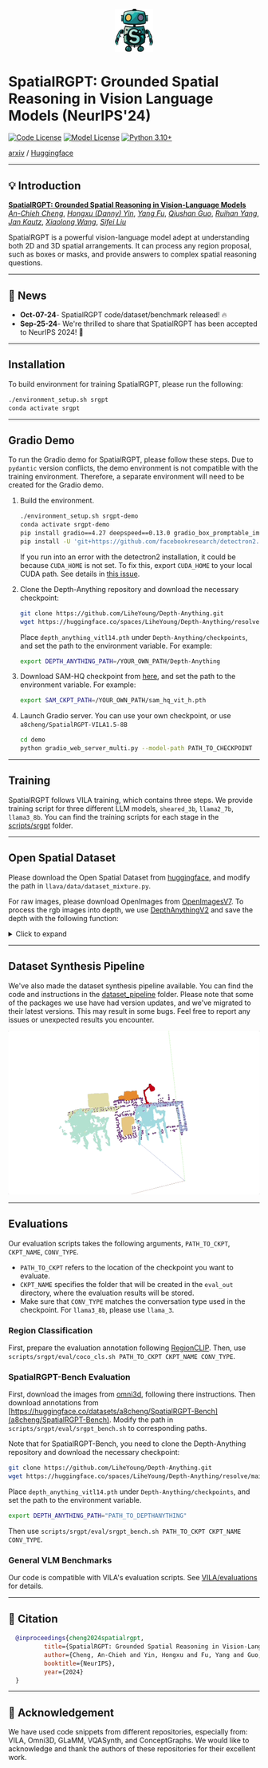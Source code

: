 <p align="center">
  <img src="demo_images/logo.png" width="15%"/>
</p>

# SpatialRGPT: Grounded Spatial Reasoning in Vision Language Models (NeurIPS'24)

[![Code License](https://img.shields.io/badge/Code%20License-Apache_2.0-green.svg)](CODE_LICENSE)
[![Model License](https://img.shields.io/badge/Model%20License-Apache_2.0-green.svg)](MODEL_LICENSE)
[![Python 3.10+](https://img.shields.io/badge/python-3.10+-blue.svg)](https://www.python.org/downloads/release/python-3100/)

[arxiv](https://arxiv.org/abs/2406.01584) / [Huggingface](https://huggingface.co/collections/a8cheng/spatialrgpt-66fef10465966adc81819723)

______________________________________________________________________

## 💡 Introduction

[**SpatialRGPT: Grounded Spatial Reasoning in Vision-Language Models**](<>)
<br>
[*An-Chieh Cheng*](https://www.anjiecheng.me/), [*Hongxu (Danny) Yin*](https://hongxu-yin.github.io/), [*Yang Fu*](https://oasisyang.github.io/), [*Qiushan Guo*](https://guoqiushan.github.io/), [*Ruihan Yang*](https://rchalyang.github.io/), [*Jan Kautz*](https://jankautz.com/), [*Xiaolong Wang*](https://xiaolonw.github.io/), [*Sifei Liu*](https://sifeiliu.net/)
<br>

SpatialRGPT is a powerful vision-language model adept at understanding both 2D and 3D spatial arrangements. It can process any region proposal, such as boxes or masks, and provide answers to complex spatial reasoning questions.

______________________________________________________________________

## 📢 News

- **Oct-07-24**- SpatialRGPT code/dataset/benchmark released! 🔥
- **Sep-25-24**- We're thrilled to share that SpatialRGPT has been accepted to NeurIPS 2024! 🎊

______________________________________________________________________

## Installation

To build environment for training SpatialRGPT, please run the following:

```bash
./environment_setup.sh srgpt
conda activate srgpt
```

______________________________________________________________________

## Gradio Demo

To run the Gradio demo for SpatialRGPT, please follow these steps. Due to `pydantic` version conflicts, the demo environment is not compatible with the training environment. Therefore, a separate environment will need to be created for the Gradio demo.

1. Build the environment.

   ```bash
   ./environment_setup.sh srgpt-demo
   conda activate srgpt-demo
   pip install gradio==4.27 deepspeed==0.13.0 gradio_box_promptable_image segment_anything_hq
   pip install -U 'git+https://github.com/facebookresearch/detectron2.git@ff53992b1985b63bd3262b5a36167098e3dada02'
   ```

   If you run into an error with the detectron2 installation, it could be because `CUDA_HOME` is not set. To fix this, export `CUDA_HOME` to your local CUDA path. See details in [this issue](https://github.com/AnjieCheng/SpatialRGPT/issues/6).

1. Clone the Depth-Anything repository and download the necessary checkpoint:

   ```bash
   git clone https://github.com/LiheYoung/Depth-Anything.git
   wget https://huggingface.co/spaces/LiheYoung/Depth-Anything/resolve/main/checkpoints/depth_anything_vitl14.pth
   ```

   Place `depth_anything_vitl14.pth` under `Depth-Anything/checkpoints`, and set the path to the environment variable. For example:

   ```bash
   export DEPTH_ANYTHING_PATH=/YOUR_OWN_PATH/Depth-Anything
   ```

1. Download SAM-HQ checkpoint from [here](https://drive.google.com/file/d/1qobFYrI4eyIANfBSmYcGuWRaSIXfMOQ8/view), and set the path to the environment variable. For example:

   ```bash
   export SAM_CKPT_PATH=/YOUR_OWN_PATH/sam_hq_vit_h.pth
   ```

1. Launch Gradio server. You can use your own checkpoint, or use `a8cheng/SpatialRGPT-VILA1.5-8B`

   ```bash
   cd demo
   python gradio_web_server_multi.py --model-path PATH_TO_CHECKPOINT
   ```

______________________________________________________________________

## Training

SpatialRGPT follows VILA training, which contains three steps. We provide training script for three different LLM models, `sheared_3b`, `llama2_7b`, `llama3_8b`. You can find the training scripts for each stage in the [scripts/srgpt](scripts/srgpt) folder.

______________________________________________________________________

## Open Spatial Dataset

Please download the Open Spatial Dataset from [huggingface](https://huggingface.co/datasets/a8cheng/OpenSpatialDataset), and modify the path in `llava/data/dataset_mixture.py`.

For raw images, please download OpenImages from [OpenImagesV7](https://storage.googleapis.com/openimages/web/download_v7.html). To process the rgb images into depth, we use [DepthAnythingV2](https://github.com/DepthAnything/Depth-Anything-V2) and save the depth with the following function:

<details>
<summary>Click to expand</summary>

```python
def save_raw_16bit(depth, fpath, height, width):
  depth = F.interpolate(depth[None, None], (height, width), mode='bilinear', align_corners=False)[0, 0]
  depth = (depth - depth.min()) / (depth.max() - depth.min()) * 255.0
  depth = depth.cpu().numpy().astype(np.uint8)
  colorized_depth = np.stack([depth, depth, depth], axis=-1)

  depth_image = Image.fromarray(colorized_depth)
  depth_image.save(fpath)
```

</details>

______________________________________________________________________

## Dataset Synthesis Pipeline

We've also made the dataset synthesis pipeline available. You can find the code and instructions in the [dataset_pipeline](dataset_pipeline) folder.
Please note that some of the packages we use have had version updates, and we've migrated to their latest versions. This may result in some bugs. Feel free to report any issues or unexpected results you encounter.

<p align="center">
  <img src="dataset_pipeline/asssets/wis3d-demo.gif" alt="Wis3D Demo">
</p>

______________________________________________________________________

## Evaluations

Our evaluation scripts takes the following arguments, `PATH_TO_CKPT`, `CKPT_NAME`, `CONV_TYPE`.

- `PATH_TO_CKPT` refers to the location of the checkpoint you want to evaluate.
- `CKPT_NAME` specifies the folder that will be created in the `eval_out` directory, where the evaluation results will be stored.
- Make sure that `CONV_TYPE` matches the conversation type used in the checkpoint. For `llama3_8b`, please use `llama_3`.

### Region Classification

First, prepare the evaluation annotation following [RegionCLIP](https://github.com/microsoft/RegionCLIP).
Then, use `scripts/srgpt/eval/coco_cls.sh PATH_TO_CKPT CKPT_NAME CONV_TYPE`.

### SpatialRGPT-Bench Evaluation

First, download the images from [omni3d](https://github.com/facebookresearch/omni3d), following there instructions. Then download annotations from [https://huggingface.co/datasets/a8cheng/SpatialRGPT-Bench](a8cheng/SpatialRGPT-Bench). Modify the path in `scripts/srgpt/eval/srgpt_bench.sh` to corresponding paths.

Note that for SpatialRGPT-Bench, you need to clone the Depth-Anything repository and download the necessary checkpoint:

```bash
git clone https://github.com/LiheYoung/Depth-Anything.git
wget https://huggingface.co/spaces/LiheYoung/Depth-Anything/resolve/main/checkpoints/depth_anything_vitl14.pth
```

Place `depth_anything_vitl14.pth` under `Depth-Anything/checkpoints`, and set the path to the environment variable.

```bash
export DEPTH_ANYTHING_PATH="PATH_TO_DEPTHANYTHING"
```

Then use `scripts/srgpt/eval/srgpt_bench.sh PATH_TO_CKPT CKPT_NAME CONV_TYPE`.

### General VLM Benchmarks

Our code is compatible with VILA's evaluation scripts. See [VILA/evaluations](https://github.com/NVlabs/VILA?tab=readme-ov-file#evaluations) for details.

______________________________________________________________________

## 📜 Citation

```bibtex
  @inproceedings{cheng2024spatialrgpt,
          title={SpatialRGPT: Grounded Spatial Reasoning in Vision-Language Models},
          author={Cheng, An-Chieh and Yin, Hongxu and Fu, Yang and Guo, Qiushan and Yang, Ruihan and Kautz, Jan and Wang, Xiaolong and Liu, Sifei},
          booktitle={NeurIPS},
          year={2024}
  }
```

______________________________________________________________________

## 🙏 Acknowledgement

We have used code snippets from different repositories, especially from: VILA, Omni3D, GLaMM, VQASynth, and ConceptGraphs. We would like to acknowledge and thank the authors of these repositories for their excellent work.
